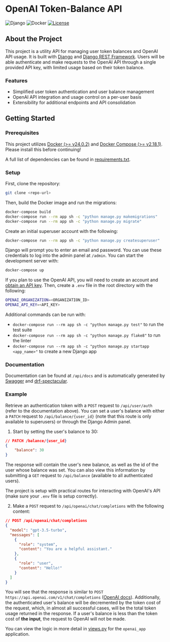 # OpenAI Token-Balance API

![Django](https://img.shields.io/badge/django-%23092E20.svg?style=for-the-badge&logo=django&logoColor=white)
![Docker](https://img.shields.io/badge/docker-%230db7ed.svg?style=for-the-badge&logo=docker&logoColor=white)
[![License](https://img.shields.io/github/license/Ileriayo/markdown-badges?style=for-the-badge)](./LICENSE.md)

## About the Project

This project is a utility API for managing user token balances and OpenAI API usage.
It is built with [Django](https://www.djangoproject.com/) and [Django REST Framework](https://www.django-rest-framework.org/).
Users will be able authenticate and make requests to the OpenAI API through a single provided API key, with limited usage based on their token balance.

### Features

- Simplified user token authentication and user balance management
- OpenAI API integration and usage control on a per-user basis
- Extensibility for additional endpoints and API consolidation

## Getting Started

### Prerequisites

This project utilizes [Docker (>= v24.0.2)](https://www.docker.com/) and [Docker Compose (>= v2.18.1)](https://docs.docker.com/compose/). 
Please install this before continuing!

A full list of dependencies can be found in [requirements.txt](requirements.txt).

### Setup

First, clone the repository:

```bash
git clone <repo-url>
```

Then, build the Docker image and run the migrations:

```bash
docker-compose build
docker-compose run --rm app sh -c "python manage.py makemigrations"
docker-compose run --rm app sh -c "python manage.py migrate"
```

Create an initial superuser account with the following:

```bash
docker-compose run --rm app sh -c "python manage.py createsuperuser"
```

Django will prompt you to enter an email and password.
You can use these credentials to log into the admin panel at `/admin`. You can start the development server with:

```bash
docker-compose up
```

If you plan to use the OpenAI API, you will need to create an account and [obtain an API key](https://platform.openai.com/account/api-keys). Then, create a `.env` file in the root directory with the following:

```bash
OPENAI_ORGANIZATION=<ORGANIZATION_ID>
OPENAI_API_KEY=<API_KEY>
```

Additional commands can be run with:

- `docker-compose run --rm app sh -c "python manage.py test"` to run the test suite
- `docker-compose run --rm app sh -c "python manage.py flake8"` to run the linter
- `docker-compose run --rm app sh -c "python manage.py startapp <app_name>"` to create a new Django app

### Documentation

Documentation can be found at `/api/docs` and is automatically generated by [Swagger](https://swagger.io/) and [drf-spectacular](https://drf-spectacular.readthedocs.io/en/latest/).

### Example

Retrieve an authentication token with a `POST` request to `/api/user/auth` (refer to the documentation above). 
You can set a user's balance with either a `PATCH` request to `/api/balance/{user_id}` (note that this route is only available to superusers) or through the Django Admin panel. 

1. Start by setting the user's balance to 30:

```json
// PATCH /balance/{user_id}
{
    "balance": 30
}
```

The response will contain the user's new balance, as well as the id of the user whose balance was set. 
You can also view this information by submitting a `GET` request to `/api/balance` (available to all authenticated users).

The project is setup with practical routes for interacting with OpenAI's API (make sure your `.env` file is setup correctly). 

2. Make a `POST` request to `/api/openai/chat/completions` with the following content:

```json
// POST /api/openai/chat/completions
{
  "model": "gpt-3.5-turbo",
  "messages": [
    {
      "role": "system",
      "content": "You are a helpful assistant."
    }, 
    {
      "role": "user",
      "content": "Hello!"
    }
  ]
}
```

You will see that the response is similar to `POST https://api.openai.com/v1/chat/completions` ([OpenAI docs](https://platform.openai.com/docs/api-reference/chat/create)).
Additionally, the authenticated user's balance will be decremented by the token cost of the request, which, in almost all successful cases, will be the total token usage returned in the response. If a user's balance is less than the token cost of **the input**, the request to OpenAI will not be made.

You can view the logic in more detail in [views.py](app/openai_app/views.py) for the `openai_app` application.
